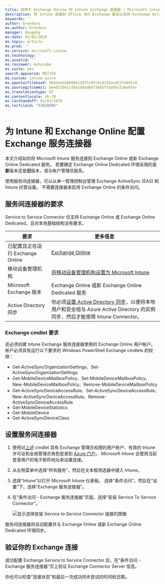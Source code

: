 ```yaml
---
title: 适用于 Exchange Online 的 Intune Exchange 连接器 | Microsoft Intune
description: 将 Intune 连接到 Office 365 Exchange 服务以支持 Exchange ActiveSync 移动设备管理 (MDM)。
keywords: ''
author: brenduns
ms.author: brenduns
manager: dougeby
ms.date: 01/02/2019
ms.topic: article
ms.prod: ''
ms.service: microsoft-intune
ms.technology: ''
ms.assetid: ''
ms.reviewer: muhosabe
ms.suite: ems
search.appverid: MET150
ms.custom: intune-azure
ms.openlocfilehash: 9845ed1b809b611975c07c6c8335acd237d845c0
ms.sourcegitcommit: bee072b61cf8a1b8ad8d736b5f5aa9bc526e07ec
ms.translationtype: HT
ms.contentlocale: zh-CN
ms.lasthandoff: 01/02/2019
ms.locfileid: "53816695"
---
```

# <a name="configure-the-exchange-service-connector-for-intune-and-exchange-online"></a>为 Intune 和 Exchange Online 配置 Exchange 服务连接器
本文介绍如何将 Microsoft Intune 服务连接到 Exchange Online 或新 Exchange Online Dedicated 服务。 若要确定 Exchange Online Dedicated 环境采用的是**新**版本还是**旧**版本，请与帐户管理员联系。

使用服务间连接器，可以从单一管理控制台管理 Exchange ActiveSync (EAS) 和 Intune 托管设备。  不需要连接器来启用 Exchange Online 的条件访问。

## <a name="service-to-service-connector-requirements"></a>服务间连接器的要求
Service to Service Connector 仅支持 Exchange Online 或 Exchange Online Dedicated，且对本地基础结构没有要求。 


|              要求               |                                                                                                            更多信息                                                                                                            |
|----------------------------------------|----------------------------------------------------------------------------------------------------------------------------------------------------------------------------------------------------------------------------------------|
| 已配置且正在运行 Exchange Online |                                                                                 [Exchange Online](https://technet.microsoft.com/library/jj200580.aspx)                                                                                 |
|   移动设备管理机构   |                                                       [将移动设备管理机构设置为 Microsoft Intune](mdm-authority-set.md)                                                       |
|       Microsoft Exchange 版本       |                                                                                      Exchange Online 或新 Exchange Online Dedicated 服务                                                                                      |
|    Active Directory 同步    | 你必须[设置 Active Directory 同步](/intune/users-add)，以便将本地用户和安全组与 Azure Active Directory 的实例同步，然后才能使用 Intune Connector。 |

### <a name="exchange-cmdlet-requirements"></a>Exchange cmdlet 要求

还必须创建 Intune Exchange 服务连接器使用的 Exchange Online 用户帐户。 帐户必须具有运行以下要求的 Windows PowerShell Exchange cmdlets 的权限：

 - Get-ActiveSyncOrganizationSettings、Set-ActiveSyncOrganizationSettings
 - Get-MobileDeviceMailboxPolicy、Set-MobileDeviceMailboxPolicy、New-MobileDeviceMailboxPolicy、Remove-MobileDeviceMailboxPolicy
 - Get-ActiveSyncDeviceAccessRule、Set-ActiveSyncDeviceAccessRule、New-ActiveSyncDeviceAccessRule、Remove-ActiveSyncDeviceAccessRule
 - Get-MobileDeviceStatistics
 - Get-MobileDevice
 - Get-ActiveSyncDeviceClass

## <a name="set-up-the-service-to-service-connector"></a>设置服务间连接器

1. 使用对[上述](#exchange-cmdlet-requirements) cmdlet 具有 Exchange 管理员权限的用户帐户、有效的 Intune 许可证和全局管理员角色登录到 [Azure 门户](https://portal.azure.com)。 Microsoft Intune 会使用当前登录用户的电子邮件地址来设置连接。

2. 从左侧菜单中选择“所有服务”，然后在文本框筛选器中键入 Intune。

3. 选择“Intune”以打开 Microsoft Intune 仪表板。 选择“条件访问”，然后在“设置”下，选择“Exchange 服务连接器”。

4.  在“条件访问 - Exchange 服务连接器”页面，选择“安装 Service To Service Connector”。 
   
     ![显示选择安装 Service to Service Connector 链接的图像](media/exchange_service_connector.png)

服务间连接器将自动配置并与 Exchange Online 或新 Exchange Online Dedicated 环境同步。

## <a name="validate-your-exchange-connection"></a>验证你的 Exchange 连接

成功配置 Exchange Service to Service Connector 后，在“条件访问 - Exchange 服务连接器”页上验证 Exchange Connector Server 信息。

你也可以检查“连接状态”和最后一次成功同步尝试的时间和日期。

 